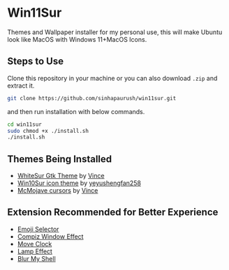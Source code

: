 # Win11Sur
Themes and Wallpaper installer for my personal use, this will make Ubuntu look like MacOS with Windows 11+MacOS Icons.
## Steps to Use
Clone this repository in your machine or you can also download `.zip` and extract it.
```bash
git clone https://github.com/sinhapaurush/win11sur.git
```
and then run installation with below commands.
```bash
cd win11sur
sudo chmod +x ./install.sh
./install.sh
```
## Themes Being Installed
- [WhiteSur Gtk Theme](https://www.gnome-look.org/p/1403328) by [Vince](https://github.com/vinceliuice)
- [Win10Sur icon theme](https://www.gnome-look.org/p/1440037) by [yeyushengfan258](https://github.com/yeyushengfan258/Win10Sur-icon-theme)
- [McMojave cursors](https://www.gnome-look.org/p/1355701) by [Vince](https://github.com/vinceliuice/McMojave-cursors)

## Extension Recommended for Better Experience
- [Emoji Selector](https://extensions.gnome.org/extension/1162/emoji-selector/)
- [Compiz Window Effect](https://extensions.gnome.org/extension/3210/compiz-windows-effect/)
- [Move Clock](https://extensions.gnome.org/extension/2/move-clock/)
- [Lamp Effect](https://extensions.gnome.org/extension/3740/compiz-alike-magic-lamp-effect/)
- [Blur My Shell](https://extensions.gnome.org/extension/3193/blur-my-shell/)
